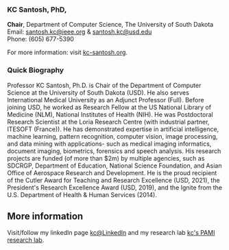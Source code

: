 ### KC Santosh, PhD,
**Chair**, Department of Computer Science, The University of South Dakota<br>
Email: santosh.kc@ieee.org & santosh.kc@usd.edu <br>
Phone: (605) 677-5390<br>

For more information: visit <a href="http://kc-santosh.org">kc-santosh.org</a>.



### Quick Biography
Professor KC Santosh, Ph.D. is Chair of the Department of Computer Science at the University of South Dakota (USD). He also serves International Medical University as an Adjunct Professor (Full). Before joining USD, he worked as Research Fellow at the US National Library of Medicine (NLM), National Institutes of Health (NIH). He was Postdoctoral Research Scientist at the Loria Research Centre (with industrial partner, ITESOFT (France)). He has demonstrated expertise in artificial intelligence, machine learning, pattern recognition, computer vision, image processing, and data mining with applications- such as medical imaging informatics, document imaging, biometrics, forensics and speech analysis. His research projects are funded (of more than $2m) by multiple agencies, such as SDCRGP, Department of Education, National Science Foundation, and Asian Office of Aerospace Research and Development. He is the proud recipient of the Cutler Award for Teaching and Research Excellence (USD, 2021), the President's Research Excellence Award (USD, 2019), and the Ignite from the U.S. Department of Health & Human Services (2014). 

## More information
Visit/follow my linkedIn page <a href="https://www.linkedin.com/in/santoshkc/ ">kc@LinkedIn</a> and my research lab <a href="https://www.linkedin.com/company/kc-pami/">kc's PAMI research lab</a>.
